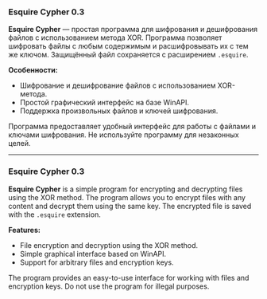 ### Esquire Cypher 0.3

**Esquire Cypher** — простая программа для шифрования и дешифрования файлов с использованием метода XOR. Программа позволяет шифровать файлы с любым содержимым и расшифровывать их с тем же ключом. Защищённый файл сохраняется с расширением `.esquire`.

**Особенности:**
- Шифрование и дешифрование файлов с использованием XOR-метода.
- Простой графический интерфейс на базе WinAPI.
- Поддержка произвольных файлов и ключей шифрования.

Программа предоставляет удобный интерфейс для работы с файлами и ключами шифрования. Не используйте программу для незаконных целей.

------------------------------------------------------------------------------------------------------------------------------------------------------------------------------------------
### Esquire Cypher 0.3

**Esquire Cypher** is a simple program for encrypting and decrypting files using the XOR method. The program allows you to encrypt files with any content and decrypt them using the same key. The encrypted file is saved with the `.esquire` extension.

**Features:**
- File encryption and decryption using the XOR method.
- Simple graphical interface based on WinAPI.
- Support for arbitrary files and encryption keys.

The program provides an easy-to-use interface for working with files and encryption keys. Do not use the program for illegal purposes.
